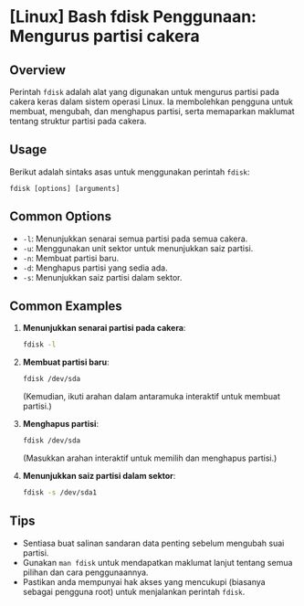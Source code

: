 # [Linux] Bash fdisk Penggunaan: Mengurus partisi cakera

## Overview
Perintah `fdisk` adalah alat yang digunakan untuk mengurus partisi pada cakera keras dalam sistem operasi Linux. Ia membolehkan pengguna untuk membuat, mengubah, dan menghapus partisi, serta memaparkan maklumat tentang struktur partisi pada cakera.

## Usage
Berikut adalah sintaks asas untuk menggunakan perintah `fdisk`:

```
fdisk [options] [arguments]
```

## Common Options
- `-l`: Menunjukkan senarai semua partisi pada semua cakera.
- `-u`: Menggunakan unit sektor untuk menunjukkan saiz partisi.
- `-n`: Membuat partisi baru.
- `-d`: Menghapus partisi yang sedia ada.
- `-s`: Menunjukkan saiz partisi dalam sektor.

## Common Examples
1. **Menunjukkan senarai partisi pada cakera**:
   ```bash
   fdisk -l
   ```

2. **Membuat partisi baru**:
   ```bash
   fdisk /dev/sda
   ```
   (Kemudian, ikuti arahan dalam antaramuka interaktif untuk membuat partisi.)

3. **Menghapus partisi**:
   ```bash
   fdisk /dev/sda
   ```
   (Masukkan arahan interaktif untuk memilih dan menghapus partisi.)

4. **Menunjukkan saiz partisi dalam sektor**:
   ```bash
   fdisk -s /dev/sda1
   ```

## Tips
- Sentiasa buat salinan sandaran data penting sebelum mengubah suai partisi.
- Gunakan `man fdisk` untuk mendapatkan maklumat lanjut tentang semua pilihan dan cara penggunaannya.
- Pastikan anda mempunyai hak akses yang mencukupi (biasanya sebagai pengguna root) untuk menjalankan perintah `fdisk`.